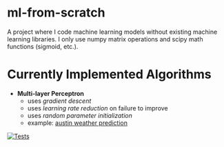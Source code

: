 # ml-from-scratch
A project where I code machine learning models without existing machine learning libraries.
I only use numpy matrix operations and scipy math functions (sigmoid, etc.).

# Currently Implemented Algorithms
* **Multi-layer Perceptron**
    * uses *gradient descent*
    * uses *learning rate reduction* on failure to improve
    * uses *random parameter initialization*
    * example: [austin weather prediction](examples/austin_weather_model)

[![Tests](https://github.com/dmambapoor/ml-from-scratch/actions/workflows/tests.yml/badge.svg)](https://github.com/dmambapoor/ml-from-scratch/actions/workflows/tests.yml)
